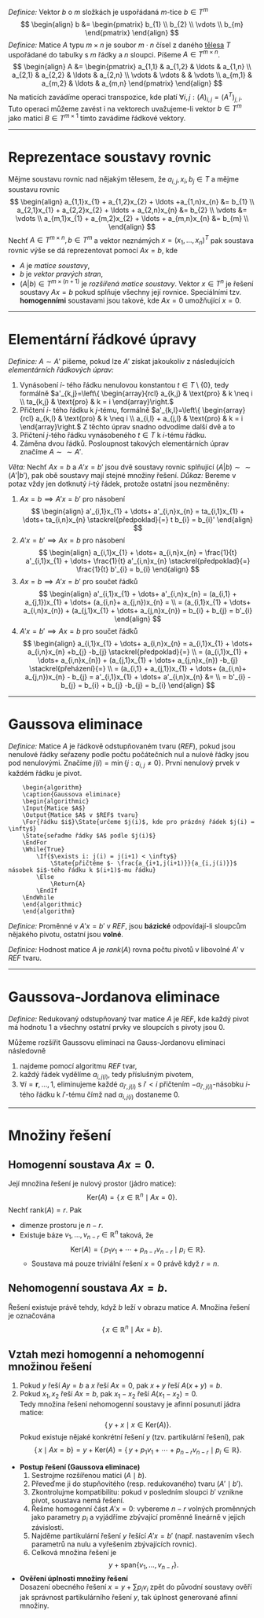*Definice:* Vektor $b$ o $m$ složkách je uspořádaná $m$-tice $b \in T^m$
$$
\begin{align}
    b &= \begin{pmatrix}
           b_{1} \\
           b_{2} \\
           \vdots \\
           b_{m}
         \end{pmatrix}
\end{align}
$$
*Definice:* Matice $A$ typu $m \times n$ je soubor $m \cdot n$ čísel z daného [tělesa](Algebraické%20struktury#Tělesa) $T$ uspořádané do tabulky s $m$ řádky a $n$ sloupci. Píšeme $A\in T^{m\times n}$.
$$
\begin{align}
    A &= \begin{pmatrix}
           a_{1,1} & a_{1,2} & \ldots  & a_{1,n} \\
a_{2,1} & a_{2,2} & \ldots  & a_{2,n} \\
\vdots & \vdots &  & \vdots \\
a_{m,1} & a_{m,2} &  \ldots & a_{m,n}
         \end{pmatrix}
\end{align}
$$
Na maticích zavádíme operaci transpozice, kde platí $\forall i,j: (A)_{i,j} = (A^{T})_{j,i}.$ Tuto operaci můžeme zavést i na vektorech uvažujeme-li vektor $b \in T^m$ jako matici $B \in T^{m\times 1}$ tímto zavádíme řádkové vektory.

--- 
# Reprezentace soustavy rovnic
Mějme soustavu rovnic nad nějakým tělesem, že $a_{i,j},x_{i} ,b_{j} \in T$ a mějme soustavu rovnic
$$
\begin{align}
a_{1,1}x_{1} + a_{1,2}x_{2} + \ldots +a_{1,n}x_{n} &= b_{1} \\
a_{2,1}x_{1} + a_{2,2}x_{2} + \ldots + a_{2,n}x_{n} &= b_{2} \\
\vdots &= \vdots \\
a_{m,1}x_{1} + a_{m,2}x_{2} + \ldots + a_{m,n}x_{n} &= b_{m} \\ 
\end{align}
$$
Nechť $A \in T^{m \times n}, b \in T^m$ a vektor neznámých $x = (x_{1}, \dots, x_{n})^T$ pak soustava rovnic výše se dá reprezentovat pomocí $Ax = b$, kde 
- $A$ je _matice soustavy_,
- $b$ je _vektor pravých stran_,
- $(A|b) \in T^{m \times (n +1)}$ je _rozšířená matice soustavy_.
Vektor $x \in T^n$ je řešení soustavy $Ax=b$ pokud splňuje všechny její rovnice.
Speciálními tzv. **homogenními** soustavami jsou takové, kde $Ax = 0$ umožňující $x =0$.

---
# Elementární řádkové úpravy
*Definice:* $A \sim A'$ píšeme, pokud lze $A'$ získat jakoukoliv z následujících *elementárních řádkových úprav:*
1. Vynásobení $i$- tého řádku nenulovou konstantou $t\in T \setminus \{ 0 \}$, tedy formálně $a'_{k,j}=\left\{ \begin{array}{rcl} a_{k,j} & \text{pro} & k \neq i  \\ ta_{k,j} & \text{pro} & k = i \end{array}\right.$
2. Přičtení $i$- tého řádku k $j$-tému, formálně $a'_{k,l}=\left\{ \begin{array}{rcl} a_{k,l} & \text{pro} & k \neq i  \\ a_{i,l} + a_{j,l} & \text{pro} & k = i \end{array}\right.$
Z těchto úprav snadno odvodíme další dvě a to
3. Přičtení $j$-tého řádku vynásobeného $t\in T$ k $i$-tému řádku.
4. Záměna dvou řádků.
Posloupnost takových elementárních úprav značíme $A \sim\sim A'$.

*Věta:* Nechť $Ax = b$ a $A'x =b'$ jsou dvě soustavy rovnic splňující $(A|b)\sim\sim(A'|b')$, pak obě soustavy mají stejné množiny řešení.
*Důkaz:*
Bereme v potaz vždy jen dotknutý $i$-tý řádek, protože ostatní jsou nezměněny:
1. $Ax = b \implies A'x=b'$ pro násobení
$$
\begin{align}
a'_{i,1}x_{1} + \dots+ a'_{i,n}x_{n} = ta_{i,1}x_{1} + \dots+ ta_{i,n}x_{n} \stackrel{předpoklad}{=} t b_{i} = b_{i}'
\end{align}
$$
2. $A'x = b' \implies Ax=b$ pro násobení
$$
\begin{align}
a_{i,1}x_{1} + \dots+ a_{i,n}x_{n} = \frac{1}{t} a'_{i,1}x_{1} + \dots+ \frac{1}{t} a'_{i,n}x_{n} \stackrel{předpoklad}{=} \frac{1}{t} b'_{i} = b_{i}
\end{align}
$$
3. $Ax = b \implies A'x=b'$ pro součet řádků
$$
\begin{align}
a'_{i,1}x_{1} + \dots+ a'_{i,n}x_{n} = (a_{i,1} + a_{j,1})x_{1} + \dots+ (a_{i,n}+ a_{j,n})x_{n} =  \\
= (a_{i,1}x_{1} + \dots+ a_{i,n}x_{n}) + (a_{j,1}x_{1} + \dots+ a_{j,n}x_{n}) = b_{i} + b_{j} = b'_{i}
\end{align}
$$
4. $A'x = b' \implies Ax=b$ pro součet řádků
$$
\begin{align}
a_{i,1}x_{1} + \dots+ a_{i,n}x_{n} = a_{i,1}x_{1} + \dots+ a_{i,n}x_{n} +b_{j} -b_{j} \stackrel{předpoklad}{=} \\
= (a_{i,1}x_{1} + \dots+ a_{i,n}x_{n}) + (a_{j,1}x_{1} + \dots+ a_{j,n}x_{n})  -b_{j} \stackrel{přeházení}{=} \\
= (a_{i,1} + a_{j,1})x_{1} + \dots+ (a_{i,n}+ a_{j,n})x_{n} - b_{j} = a'_{i,1}x_{1} + \dots+ a'_{i,n}x_{n} &= \\
= b'_{i} - b_{j} = b_{i} + b_{j} -b_{j} = b_{i}
\end{align}
$$
---
# Gaussova eliminace
*Definice:* Matice $A$ je řádkově odstupňovaném tvaru $(REF)$, pokud jsou nenulové řádky seřazeny podle počtu počátečních nul a nulové řádky jsou pod nenulovými. Značíme $j(i) = \min\{ j: a_{i,j} \neq 0 \}$.
První nenulový prvek v každém řádku je pivot.
```pseudo
	\begin{algorithm}
	\caption{Gaussova eliminace}
	\begin{algorithmic}
	\Input{Matice $A$}
	\Output{Matice $A$ v $REF$ tvaru}
	\For{řádku $i$}\State{určeme $j(i)$, kde pro prázdný řádek $j(i) = \infty$}
	\State{seřaďme řádky $A$ podle $j(i)$}
    \EndFor
    \While{True}
		\If{$\exists i: j(i) = j(i+1) < \infty$}
			\State{přičtěme $- \frac{a_{i+1,j(i+1)}}{a_{i,j(i)}}$ násobek $i$-tého řádku k $(i+1)$-mu řádku}
        \Else
	        \Return{A}
        \EndIf
    \EndWhile
	\end{algorithmic}
	\end{algorithm}
```
*Definice:* Proměnné v $A'x=b'$ v $REF$, jsou **bázické** odpovídají-li sloupcům nějakého pivotu, ostatní jsou **volné**.

*Definice:* Hodnost matice $A$ je $rank(A)$ rovna počtu pivotů v libovolné $A'$ v $REF$ tvaru.

---
# Gaussova-Jordanova eliminace
*Definice:* Redukovaný odstupňovaný tvar matice $A$ je $REF$, kde každý pivot má hodnotu $1$ a všechny ostatní prvky ve sloupcích s pivoty jsou 0.

Můžeme rozšířit Gaussovu eliminaci na Gauss-Jordanovu eliminaci následovně 
1. najdeme pomocí algoritmu $REF$ tvar,
2. každý řádek vydělíme $a_{i,j(i)}$, tedy příslušným pivotem,
3. $\forall i = \mathbf{r},\dots,1$, eliminujeme každé $a_{i',j(i)}$ s $i' < i$ přičtením $-a_{i',j(i)}$-násobku $i$-tého řádku k $i'$-tému čímž nad $a_{i,j(i)}$ dostaneme $0$.
---
# Množiny řešení
## Homogenní soustava  $A x = 0$.
Její množina řešení je nulový prostor (jádrо matice):  
$$
  \mathrm{Ker}(A) = \{\,x\in\mathbb{R}^n \mid A x = 0\}.
$$
Nechť $\mathrm{rank}(A)=r$. Pak  
- dimenze prostoru je $n-r$.  
- Existuje báze $v_1,\dots,v_{n-r}\in\mathbb{R}^n$ taková, že  
$$
    \mathrm{Ker}(A)
    = \{\,p_1 v_1 + \cdots + p_{n-r} v_{n-r}\mid p_i\in\mathbb{R}\}.
$$
  - Soustava má pouze triviální řešení $x=0$ právě když $r=n$. 
## Nehomogenní soustava  $A x = b.$
Řešení existuje právě tehdy, když $b$ leží v obrazu matice $A$. Množina řešení je označována  
$$
  \{\,x\in\mathbb{R}^n \mid A x = b\}.
$$
## Vztah mezi homogenní a nehomogenní množinou řešení
  1. Pokud $y$ řeší $A y = b$ a $x$ řeší $A x = 0$, pak $x + y$ řeší $A(x+y)=b$.  
  2. Pokud $x_1,x_2$ řeší $A x = b$, pak $x_1 - x_2$ řeší $A(x_1 - x_2)=0$.  
  Tedy množina řešení nehomogenní soustavy je afinní posunutí jádra matice:  
  $$
  \{\,y + x \mid x\in\mathrm{Ker}(A)\}.
$$
Pokud existuje nějaké konkrétní řešení $y$ (tzv. partikulární řešení), pak  
$$
  \{\,x\mid A x = b\}
  = y + \mathrm{Ker}(A)
  = \{\,y + p_1 v_1 + \cdots + p_{n-r} v_{n-r}\mid p_i\in\mathbb{R}\}.
$$

- **Postup řešení (Gaussova eliminace)**  
  1. Sestrojme rozšířenou matici $(A\mid b)$.  
  2. Převeďme ji do stupňovitého (resp. redukovaného) tvaru $(A'\mid b')$.  
  3. Zkontrolujme kompatibilitu: pokud v posledním sloupci $b'$ vznikne pivot, soustava nemá řešení.  
  4. Řešme homogenní část $A'x=0$: vybereme $n-r$ volných proměnných jako parametry $p_i$ a vyjádříme zbývající proměnné lineárně v jejich závislosti.  
  5. Najděme partikulární řešení $y$ řešící $A'x=b'$ (např. nastavením všech parametrů na nulu a vyřešením zbývajících rovnic).  
  6. Celková množina řešení je  
$$
     y + \mathrm{span}\{v_1,\dots,v_{n-r}\}.
$$
- **Ověření úplnosti množiny řešení**  
  Dosazení obecného řešení $x = y + \sum p_i v_i$ zpět do původní soustavy ověří jak správnost partikulárního řešení $y$, tak úplnost generované afinní množiny.